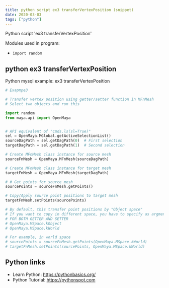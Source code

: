 ```yaml
---
title: python script ex3 transferVertexPosition (snippet)
date: 2020-03-03
tags: ["python"]
---
```

Python script 'ex3 transferVertexPosition'


Modules used in program: 
* `import random `

## python ex3 transferVertexPosition

Python mysql example: ex3 transferVertexPosition

```python
# Exapmpe3

# Transfer vertex position using getter/setter function in MFnMesh 
# Select two objects and run this

import random 
from maya.api import OpenMaya


# API equivalent of "cmds.ls(sl=True)"
sel = OpenMaya.MGlobal.getActiveSelectionList()
sourceDagPath = sel.getDagPath(0)  # First selection
targetDagPath = sel.getDagPath(1)  # Second selection

# Create MFnMesh class instance for source mesh
sourceFnMesh = OpenMaya.MFnMesh(sourceDagPath)

# Create MFnMesh class instance for target mesh
targetFnMesh = OpenMaya.MFnMesh(targetDagPath)

# # Get points for source mesh
sourcePoints = sourceFnMesh.getPoints()

# Copy/Apply source point positions to target mesh
targetFnMesh.setPoints(sourcePoints)

# By default, this transfer point positions by "Object space"
# If you want to copy in different space, you have to specify as argments.
# FOR BOTH GETTER AND SETTER
# OpenMaya.MSpace.kObject
# OpenMaya.MSpace.kWorld

# For example, in world space
# sourcePoints = sourceFnMesh.getPoints(OpenMaya.MSpace.kWorld)
# targetFnMesh.setPoints(sourcePoints, OpenMaya.MSpace.kWorld)


```

## Python links

- Learn Python: https://pythonbasics.org/
- Python Tutorial: https://pythonspot.com
